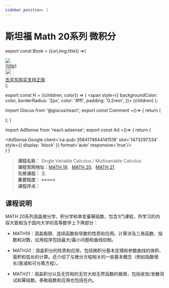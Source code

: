 ```yaml
---
sidebar_position: 1
---
```


# 斯坦福 Math 20系列  微积分
export const Book = ({url,img,title}) =>(
<div class="bookitem">
  <a href={url} target="_blank" class="book-content">
    <div class="book-img">
      <img src={img} />
    </div>
    <div class="book-detail">
      <div class="book-title">{title}</div>
      <div class="boook-desc">
        <img width="25" height="25" src="https://hackweek-1251009918.cos.ap-shanghai.myqcloud.com/hackway/cs/jd.svg" />
        <div class="book-jd">去京东购买支持正版</div>
      </div>
    </div>
  </a>
  </div> 
);

export const H = ({children, color}) => (
  <span
    style={{
      backgroundColor: color,
      borderRadius: '2px',
      color: '#fff',
      padding: '0.2rem',
    }}>
    {children}
  </span>
);

import Giscus from '@giscus/react';
export const Comment =()=> {
  return (
   <div className="comments-container">
      <Giscus
        src="https://giscus.app/client.js"
        id="comments"
        repo="lidongyx/hackwaydoc"
        repoId="R_kgDOHUMOyA"
        category="Announcements"
        categoryId="DIC_kwDOHUMOyM4CPCtD"
        mapping="title"
        reactionsEnabled="1"
        emitMetadata="0"
        inputPosition="top"
        theme="light"
        lang="zh-CN"
        crossorigin="anonymous"
      />
    </div>
  );
}

import AdSense from 'react-adsense';
export const Ad =()=> {
  return (
    <div className="ad-container">
      <AdSense.Google
        client='ca-pub-3564174644141518'
        slot='1473297334'
        style={{ display: 'block' }}
        format='auto'
        responsive='true'/>
    </div>
  )
}




>**课程名称：** Single Variable Calculus / Multivariable Calculus    
**课程官网地址：**[MATH 19](https://rlemke01.math.tufts.edu/teaching/math19/)、[MATH 20](https://rlemke01.math.tufts.edu/teaching/math19/)、[MATH 21](http://web.stanford.edu/class/math21/)      
**先修课程：** 无  
**重要程度：** ※※※※※  
**课程评点：** 

## 课程说明
MATH 20系列涵盖微分学、积分学和单变量幂级数，包含3门课程，所学习的内容大致相当于国内大学的高等数学上下两部分：
- MATH19：涵盖极限、连续函数和导数的性质和应用。计算涉及三角函数、指数和对数，应用程序包括最大/最小问题和曲线绘制。

- MATH20：涵盖积分的性质和应用，包括微积分基本定理和参数曲线的体积、面积和弧长的计算。还介绍了与微分方程相关的一些基本概念（例如指数增长/衰减和可分离方程）。

- MATH21：涵盖积分以及无穷和的无穷大和无界函数的极限，包括收敛/发散测试和幂级数。泰勒级数和应用也包括在内。

<Comment></Comment>
